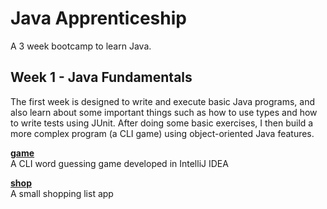 # Java Apprenticeship
A 3 week bootcamp to learn Java.

## Week 1 - Java Fundamentals
The first week is designed to write and execute basic Java programs, and also learn about some important things such as how to use types and how to write tests using JUnit.
After doing some basic exercises, I then build a more complex program (a CLI game) using object-oriented Java features.

[**game**](https://github.com/naomischlosser/java-apprenticeship/tree/main/week1/game)<br>
A CLI word guessing game developed in IntelliJ IDEA<br>

[**shop**](https://github.com/naomischlosser/java-apprenticeship/tree/main/week1/shop)<br>
A small shopping list app<br>
